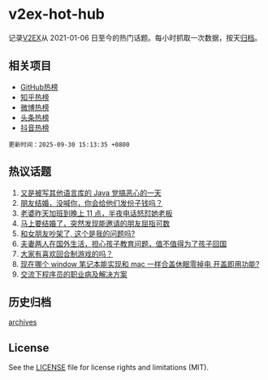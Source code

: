 # v2ex-hot-hub

 记录[V2EX](https://www.v2ex.com/)从 2021-01-06 日至今的热门话题。每小时抓取一次数据，按天[归档](archives)。
 
 ## 相关项目

- [GitHub热榜](https://github.com/lonnyzhang423/github-hot-hub)
- [知乎热榜](https://github.com/lonnyzhang423/zhihu-hot-hub)
- [微博热榜](https://github.com/lonnyzhang423/weibo-hot-hub)
- [头条热榜](https://github.com/lonnyzhang423/toutiao-hot-hub)
- [抖音热榜](https://github.com/lonnyzhang423/douyin-hot-hub)


 `更新时间：2025-09-30 15:13:35 +0800`

## 热议话题

1. [又是被写其他语言库的 Java 党搞恶心的一天](https://www.v2ex.com/t/1162789)
1. [朋友结婚，没喊你，你会给他们发份子钱吗？](https://www.v2ex.com/t/1162778)
1. [老婆昨天加班到晚上 11 点，半夜电话怒怼她老板](https://www.v2ex.com/t/1162811)
1. [马上要结婚了，突然发现能邀请的朋友屈指可数](https://www.v2ex.com/t/1162785)
1. [和女朋友吵架了, 这个是我的问题吗?](https://www.v2ex.com/t/1162864)
1. [夫妻两人在国外生活，担心孩子教育问题，值不值得为了孩子回国](https://www.v2ex.com/t/1162760)
1. [大家有喜欢回合制游戏的吗？](https://www.v2ex.com/t/1162854)
1. [现在哪个 window 笔记本能实现和 mac 一样合盖休眠零掉电,开盖即用功能?](https://www.v2ex.com/t/1162761)
1. [交流下程序员的职业病及解决方案](https://www.v2ex.com/t/1162773)

## 历史归档

[archives](archives)

## License

See the [LICENSE](LICENSE) file for license rights and limitations (MIT).
